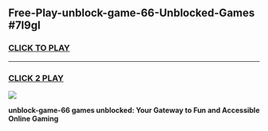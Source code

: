 
## Free-Play-unblock-game-66-Unblocked-Games #7l9gl
<h3>
<a href="https://news.freeplayer.one?title=unblock-game-66&ref=8M">CLICK TO PLAY</a></h3>
<hr>

<h3>
<a href="https://news.freeplayer.one?title=unblock-game-66&ref=8M">CLICK 2 PLAY</a>
  
</h3>

<a href="https://news.freeplayer.one?title=unblock-game-66&ref=8M"><img src="https://clearcache.store/games.png"></a>


**unblock-game-66 games unblocked: Your Gateway to Fun and Accessible Online Gaming**
